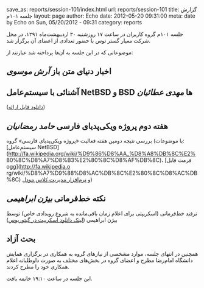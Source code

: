 save_as: reports/session-101/index.html
url: reports/session-101
title: گزارش جلسه ۱۰۱م
layout: page
author: Echo
date: 2012-05-20 09:31:00
meta: date by Echo on Sun, 05/20/2012 - 09:31
category: reports

جلسه ۱۰۱م گروه کاربران در ساعت ۱۷ روزشنبه ۳۰ اردیبهشت‌ماه ۱۳۹۱، در محل شرکت
معیار گستر توس با حضور تعدادی از اعضای آن برگزار شد.


<!--more-->


موضوعاتی که در این جلسه به آن‌ها پرداخته شد عبارتند از:  
## اخبار دنیای متن باز *آرش موسوی*
## آشنائی با سیستم‌عامل NetBSD و BSD ها *مهدی عطائیان*
([دانلود فایل
ارائه](/theme/uploads/reports/session-101/bsd-netbsd.odp))  

## هفته دوم پروژه ویکی‌پدیای فارسی *حامد رمضانیان*
 بررسی نتیجه دومین هفته فعالیت «پروژه ویکی‌پدیای فارسی» گروه (با موضوعات:
[سیستم‌عامل NetBSD](http://fa.wikipedia.org/wiki/%D9%86%D8%AA_%D8%A8%DB%8C%E2%
80%8C%D8%A7%D8%B3%E2%80%8C%D8%AF%DB%8C)، [فرمت فایل ogg](http://fa.wikipedia.o
rg/wiki/%D8%A7%D9%88%D8%AC%DB%8C%E2%80%8C%D8%AC%DB%8C) و [نرم‌افزار مدیریت
کلاس مودل](http://fa.wikipedia.org/wiki/%D9%85%D9%88%D8%AF%D9%84))  

## نکته خط‌فرمانی *بیژن ابراهیمی*
ترفند خط‌فرمانی (اسکریپتی برای اعلام زمان باقی‌مانده به شروع رویدادی خاص)
توسط بیژن ابراهیمی ([لینک دانلود اسکریپت در
گیتوریوس](https://gitorious.org/tteller/))  

## بحث آزاد
همچنین در انتهای جلسه، موارد مشخصی از نیاز‌های گروه به همکاری در برگزاری همایش
دانشگاه امام‌رضا مطرح و اعضای گروه در بخش‌های مختلف به صورت داوطلبانه اعلام
همکاری خود را مطرح کردند.

این جلسه در ساعت ۱۹:۱۰ خاتمه یافت.
